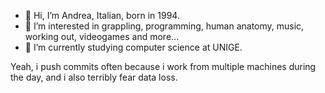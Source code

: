 - 👋 Hi, I’m Andrea, Italian, born in 1994.
- 👀 I’m interested in grappling, programming, human anatomy, music, working out, videogames and more...
- 🌱 I’m currently studying computer science at UNIGE.

Yeah, i push commits often because i work from multiple machines during the day, and i also terribly fear data loss.

